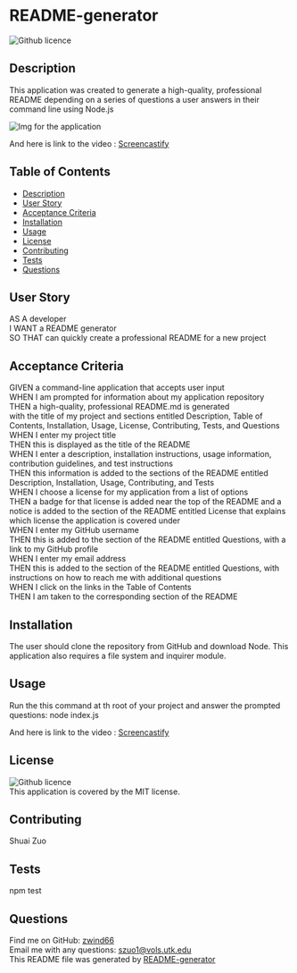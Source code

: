 
# README-generator

![Github licence](http://img.shields.io/badge/license-MIT-blue.svg)

## Description

This application was created to generate a high-quality, professional README depending on a series of questions a user answers in their command line using Node.js

![Img for the application](/img.gif)


And here is link to the video : [Screencastify](https://drive.google.com/file/d/1ckke1Q7hm0vv_0N-DiNithnuu4tECOTi/view)  


## Table of Contents

- [Description](#description)
- [User Story](#user-story)
- [Acceptance Criteria](#acceptance-criteria)
- [Installation](#installation)
- [Usage](#usage)
- [License](#license)
- [Contributing](#contributing)
- [Tests](#tests)
- [Questions](#questions)

## User Story

AS A developer</br>I WANT a README generator</br>SO THAT can quickly create a professional README for a new project

## Acceptance Criteria

GIVEN a command-line application that accepts user input</br>WHEN I am prompted for information about my application repository</br>THEN a high-quality, professional README.md is generated</br>with the title of my project and sections entitled Description, Table of Contents, Installation, Usage, License, Contributing, Tests, and Questions</br>WHEN I enter my project title</br>THEN this is displayed as the title of the README</br>WHEN I enter a description, installation instructions, usage information, contribution guidelines, and test instructions</br>THEN this information is added to the sections of the README entitled Description, Installation, Usage, Contributing, and Tests</br>WHEN I choose a license for my application from a list of options</br>THEN a badge for that license is added near the top of the README and a notice is added to the section of the README entitled License that explains which license the application is covered under</br>WHEN I enter my GitHub username</br>THEN this is added to the section of the README entitled Questions, with a link to my GitHub profile</br>WHEN I enter my email address</br>THEN this is added to the section of the README entitled Questions, with instructions on how to reach me with additional questions</br>WHEN I click on the links in the Table of Contents</br>THEN I am taken to the corresponding section of the README

## Installation

The user should clone the repository from GitHub and download Node. This application also requires a file system and inquirer module.

## Usage

Run the this command at th root of your project and answer the prompted questions: node index.js


And here is link to the video : [Screencastify](https://drive.google.com/file/d/1ckke1Q7hm0vv_0N-DiNithnuu4tECOTi/view)  


## License

![Github licence](http://img.shields.io/badge/license-MIT-blue.svg)<br />
This application is covered by the MIT license. 

## Contributing

Shuai Zuo

## Tests

npm test

## Questions

Find me on GitHub: [zwind66](https://github.com/zwind66)<br />
Email me with any questions: szuo1@vols.utk.edu<br />
This README file was generated by [README-generator](https://github.com/zwind66/README-generator) 
